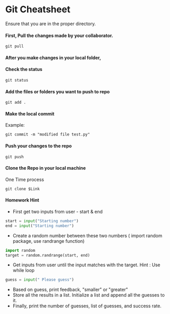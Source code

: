 
# Git Cheatsheet
Ensure that you are in the proper directory. 

#### First, Pull the changes made by your collaborator. 
```
git pull
```

#### After you make changes in your local folder, 
#### Check the status
```
git status
```
#### Add the files or folders you want to push to repo
```
git add .
```
#### Make the local commit 
Example:
```
git commit -m "modified file test.py"
```

#### Push your changes to the repo 

```
git push
```

#### Clone the Repo in your local machine 
One Time process

```
git clone $Link
```

#### Homework Hint
* First get two inputs from user - start & end
```python
start = input("Starting number")
end = input("Starting number")
```

* Create a random number between these two numbers ( import random package, use randrange function) 
```python
import random
target = random.randrange(start, end)
```

* Get inputs from user until the input matches with the target. Hint : Use while loop
```python
guess = input(" Please guess") 
```

* Based on guess, print feedback, "smaller" or "greater"
* Store all the results in a list. Initialize a list and append all the guesses to it. 
* Finally, print the number of guesses, list of guesses, and success rate. 





